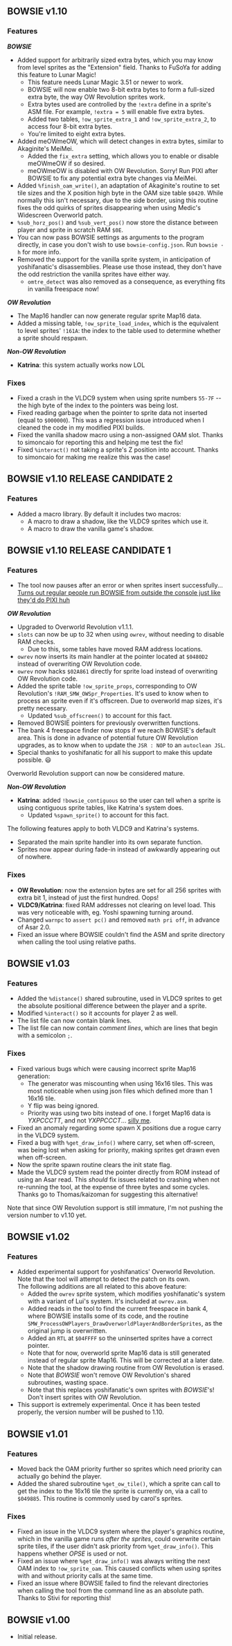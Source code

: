 BOWSIE v1.10
---
### Features
___BOWSIE___
- Added support for arbitrarily sized extra bytes, which you may know from level sprites as the "Extension" field. Thanks to FuSoYa for adding this feature to Lunar Magic!
  - This feature needs Lunar Magic 3.51 or newer to work.
  - BOWSIE will now enable two 8-bit extra bytes to form a full-sized extra byte, the way OW Revolution sprites work.
  - Extra bytes used are controlled by the `!extra` define in a sprite's ASM file. For example, `!extra = 5` will enable five extra bytes.
  - Added two tables, `!ow_sprite_extra_1` and `!ow_sprite_extra_2`, to access four 8-bit extra bytes.
  - You're limited to eight extra bytes.
- Added meOWmeOW, which will detect changes in extra bytes, similar to Akaginite's MeiMei.
  - Added the `fix_extra` setting, which allows you to enable or disable meOWmeOW if so desired.
  - meOWmeOW is disabled with OW Revolution. Sorry! Run PIXI after BOWSIE to fix any potential extra byte changes via MeiMei.
- Added `%finish_oam_write()`, an adaptation of Akaginite's routine to set tile sizes and the X position high byte in the OAM size table `$0420`. While normally this isn't necessary, due to the side border, using this routine fixes the odd quirks of sprites disappearing when using Medic's Widescreen Overworld patch.
- `%sub_horz_pos()` and `%sub_vert_pos()` now store the distance between player and sprite in scratch RAM `$0E`.
- You can now pass BOWSIE settings as arguments to the program directly, in case you don't wish to use `bowsie-config.json`. Run `bowsie -h` for more info.
- Removed the support for the vanilla sprite system, in anticipation of yoshifanatic's disassemblies. Please use those instead, they don't have the odd restriction the vanilla sprites have either way.
  - `omtre_detect` was also removed as a consequence, as everything fits in vanilla freespace now!

___OW Revolution___
- The Map16 handler can now generate regular sprite Map16 data.
- Added a missing table, `!ow_sprite_load_index`, which is the equivalent to level sprites' `!161A`: the index to the table used to determine whether a sprite should respawn.

___Non-OW Revolution___
- __Katrina__: this system actually works now LOL

### Fixes
- Fixed a crash in the VLDC9 system when using sprite numbers `55-7F` -- the high byte of the index to the pointers was being lost.
- Fixed reading garbage when the pointer to sprite data not inserted (equal to `$000000`). This was a regression issue introduced when I cleaned the code in my modified PIXI builds.
- Fixed the vanilla shadow macro using a non-assigned OAM slot. Thanks to simoncaio for reporting this and helping me test the fix!
- Fixed `%interact()` not taking a sprite's Z position into account. Thanks to simoncaio for making me realize this was the case!

BOWSIE v1.10 RELEASE CANDIDATE 2
---
### Features
- Added a macro library. By default it includes two macros:
  - A macro to draw a shadow, like the VLDC9 sprites which use it.
  - A macro to draw the vanilla game's shadow.

BOWSIE v1.10 RELEASE CANDIDATE 1
---
### Features
- The tool now pauses after an error or when sprites insert successfully... [Turns out regular people run BOWSIE from outside the console just like they'd do PIXI huh](https://i.kym-cdn.com/photos/images/original/002/086/808/90f.gif)

___OW Revolution___
- Upgraded to Overworld Revolution v1.1.1.
- `slots` can now be up to 32 when using `owrev`, without needing to disable RAM checks.
  - Due to this, some tables have moved RAM address locations.
- `owrev` now inserts its main handler at the pointer located at `$0480D2` instead of overwriting OW Revolution code.
- `owrev` now hacks `$02A861` directly for sprite load instead of overwriting OW Revolution code.
- Added the sprite table `!ow_sprite_props`, corresponding to OW Revolution's `!RAM_SMW_OWSpr_Properties`. It's used to know when to process an sprite even if it's offscreen. Due to overworld map sizes, it's pretty necessary.
  - Updated `%sub_offscreen()` to account for this fact.
- Removed BOWSIE pointers for previously overwritten functions.
- The bank 4 freespace finder now stops if we reach BOWSIE's default area. This is done in advance of potential future OW Revolution upgrades, as to know when to update the `JSR : NOP` to an `autoclean JSL`.
- Special thanks to yoshifanatic for all his support to make this update possible. 😃

Overworld Revolution support can now be considered mature.

___Non-OW Revolution___
- __Katrina__: added `!bowsie_contiguous` so the user can tell when a sprite is using contiguous sprite tables, like Katrina's system does.
  - Updated `%spawn_sprite()` to account for this fact.

The following features apply to both VLDC9 and Katrina's systems.
- Separated the main sprite handler into its own separate function.
- Sprites now appear during fade-in instead of awkwardly appearing out of nowhere.
### Fixes
- __OW Revolution__: now the extension bytes are set for all 256 sprites with extra bit 1, instead of just the first hundred. Oops!
- __VLDC9/Katrina__: fixed RAM addresses not clearing on level load. This was very noticeable with, eg. Yoshi spawning turning around.
- Changed `warnpc` to `assert pc()` and removed `math pri off`, in advance of Asar 2.0.
- Fixed an issue where BOWSIE couldn't find the ASM and sprite directory when calling the tool using relative paths.

BOWSIE v1.03
---
### Features
- Added the `%distance()` shared subroutine, used in VLDC9 sprites to get the absolute positional difference between the player and a sprite.
- Modified `%interact()` so it accounts for player 2 as well.
- The list file can now contain blank lines.
- The list file can now contain _comment lines_, which are lines that begin with a semicolon `;`.
### Fixes
- Fixed various bugs which were causing incorrect sprite Map16 generation:
  - The generator was miscounting when using 16x16 tiles. This was most noticeable when using json files which defined more than 1 16x16 tile.
  - Y flip was being ignored.
  - Priority was using two bits instead of one. I forget Map16 data is _YXPCCCTT_, and not _YXPPCCCT_... [silly me](https://i.kym-cdn.com/photos/images/original/002/086/808/90f.gif).
- Fixed an anomaly regarding some spawn X positions due a rogue carry in the VLDC9 system.
- Fixed a bug with `%get_draw_info()` where carry, set when off-screen, was being lost when asking for priority, making sprites get drawn even when off-screen.
- Now the sprite spawn routine clears the init state flag.
- Made the VLDC9 system read the pointer directly from ROM instead of using an Asar read. This _should_ fix issues related to crashing when not re-running the tool, at the expense of three bytes and some cycles. Thanks go to Thomas/kaizoman for suggesting this alternative!

Note that since OW Revolution support is still immature, I'm not pushing the version number to v1.10 yet.

BOWSIE v1.02
---
### Features
- Added experimental support for yoshifanatics' Overworld Revolution. Note that the tool will attempt to detect the patch on its own.  
The following additions are all related to this above feature:
  - Added the `owrev` sprite system, which modifies yoshifanatic's system with a variant of Lui's system. It's included at `owrev.asm`.
  - Added reads in the tool to find the current freespace in bank 4, where BOWSIE installs some of its code, and the routine `SMW_ProcessOWPlayers_DrawOverworldPlayerAndBorderSprites`, as the original jump is overwritten.
  - Added an `RTL` at `$04FFFF` so the uninserted sprites have a correct pointer.
  - Note that for now, overworld sprite Map16 data is still generated instead of regular sprite Map16. This will be corrected at a later date.
  - Note that the shadow drawing routine from OW Revolution is erased.
  - Note that _BOWSIE_ won't remove OW Revolution's shared subroutines, wasting space.
  - Note that this replaces yoshifanatic's own sprites with _BOWSIE_'s! Don't insert sprites with OW Revolution.
- This support is extremely experimental. Once it has been tested properly, the version number will be pushed to 1.10.

BOWSIE v1.01
---
### Features
- Moved back the OAM priority further so sprites which need priority can actually go behind the player.
- Added the shared subroutine `%get_ow_tile()`, which a sprite can call to get the index to the 16x16 tile the sprite is currently on, via a call to `$049885`. This routine is commonly used by carol's sprites.
### Fixes
- Fixed an issue in the VLDC9 system where the player's graphics routine, which in the vanilla game runs _after the sprites_, could overwrite certain sprite tiles, if the user didn't ask priority from `%get_draw_info()`. This happens whether _OPSE_ is used or not.
- Fixed an issue where `%get_draw_info()` was always writing the next OAM index to `!ow_sprite_oam`. This caused conflicts when using sprites with and without priority calls at the same time.
- Fixed an issue where BOWSIE failed to find the relevant directories when calling the tool from the command line as an absolute path. Thanks to Stivi for reporting this!

BOWSIE v1.00
---
- Initial release.
